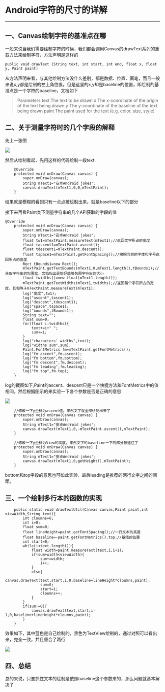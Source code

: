 # Android字符的尺寸的详解
---
## 一、Canvas绘制字符的基准点在哪

一般来说当我们需要绘制字符的时候，我们都会调用Canvas的drawText系列的重载方法来绘制字符，方法声明是这样的

```
public void drawText (String text, int start, int end, float x, float y, Paint paint) 
```
从方法声明来看，与其他绘制方法没什么差别，都是数据、位置、画笔，而且一般来说x,y都是绘制的左上角位置，但是这里的x,y却是baseline的位置，即绘制的基准点是一个字符的baseline，文档如下

>Parameters
text	The text to be drawn
x	The x-coordinate of the origin of the text being drawn
y	The y-coordinate of the baseline of the text being drawn
paint	The paint used for the text (e.g. color, size, style)

## 二、关于测量字符时的几个字段的解释
先上一张图

![](https://github.com/getletCodes/StudyNotes/blob/master/part1/font_metrics.png)

然后从绘制看起，先用这样的代码绘制一段text

```
	@Override
    protected void onDraw(Canvas canvas) {
        super.onDraw(canvas);
        String mText1="安卓Android jokes";
        canvas.drawText(mText1,0,0,mTextPaint);
    }
```
结果就是模糊的看到只有一点点被绘制出来，就是baseline以下的部分

接下来再看Paint类下测量字符串的几个API获取的字段的值

```
@Override
    protected void onDraw(Canvas canvas) {
        super.onDraw(canvas);
        String mText1="安卓Android jokes";
        float tw1=mTextPaint.measureText(mText1);//返回文字所占的宽度
        float tascent1=mTextPaint.ascent();
        float tdescent1=mTextPaint.descent();
        float tspace1=mTextPaint.getFontSpacing();//根据当前的字体和字号返回所占的高度
        Rect tBounds1=new Rect();
        mTextPaint.getTextBounds(mText1,0,mText1.length(),tBounds1);//获取字符串的包围盒，文档指出是恰好能够包围字符串的大小
        float twidths[]=new float[mText1.length()];
        mTextPaint.getTextWidths(mText1,twidths);//返回每个字符所占的宽度，其和等于mTextPaint.measureText(mText1);
        log("宽度",tw1);
        log("ascent",tascent1);
        log("descent",tdescent1);
        log("space",tspace1);
        log("bounds",tBounds1);
        String text="";
        float sum=0;
        for(float i:twidths){
            text+=i+" ";
            sum+=i;
        }
        log("characters' widths",text);
        log("widths sum",sum);
        Paint.FontMetrics fm=mTextPaint.getFontMetrics();
        log("fm ascent",fm.ascent);
        log("fm bottom",fm.bottom);
        log("fm descent",fm.descent);
        log("fm leading",fm.leading);
        log("fm top",fm.top);
    }
```
log的截图如下,Paint的ascent、descent只是一个快捷方法和FontMetrics中的值相同。然后根据图示的来实验一下各个参数是否是正确的意思

![](https://github.com/getletCodes/StudyNotes/blob/master/part1/font_draw_log.png)

```
	//修改一下y坐标为ascent值，果然文字就全部绘制出来了
    protected void onDraw(Canvas canvas) {
        super.onDraw(canvas);
        String mText1="安卓Android jokes";
        canvas.drawText(mText1,0,-mTextPaint.ascent(),mTextPaint);
    }
```

```
	//修改一下y坐标为View的高度，果然文字的baseline一下的部分被遮住了
    protected void onDraw(Canvas canvas) {
        super.onDraw(canvas);
        String mText1="安卓Android jokes";
        canvas.drawText(mText1,0,getHeight(),mTextPaint);
    }
```
bottom和top字段的意思也可如此实验，最后leading是推荐的两行文字之间的间距。

## 三、一个绘制多行本的函数的实现

```
	public static void drawTextUtil(Canvas canvas,Paint paint,int viewWidth,String text){
        int cloumns=0;
        int i=0;
        float sum=0;
        float lineHeight=paint.getFontSpacing();//一行文本的高度
        float baseline=-paint.getFontMetrics().top;//基线的位置
        int start=0;
        while(i<text.length()){
            float width=paint.measureText(text,i,i+1);
            if(sum+width<viewWidth){
                sum+=width;
                i++;
            }
            else{
                canvas.drawText(text,start,i,0,baseline+lineHeight*cloumns,paint);
                sum=0;
                start=i;
                cloumns++;
            }
        }
        if(sum!=0){
            canvas.drawText(text,start,i-1,0,baseline+lineHeight*cloumns,paint);
        }
    }

```
效果如下，其中蓝色是自己绘制的，黑色为TextView绘制的，通过对照可以看出来，完全一致，并且重合了两行

![](https://github.com/getletCodes/StudyNotes/blob/master/part1/font_draw_demo.png)

## 四、总结
总的来说，只要抓住文本的绘制是依照baseline这个参数来的，那么问题就基本解决了